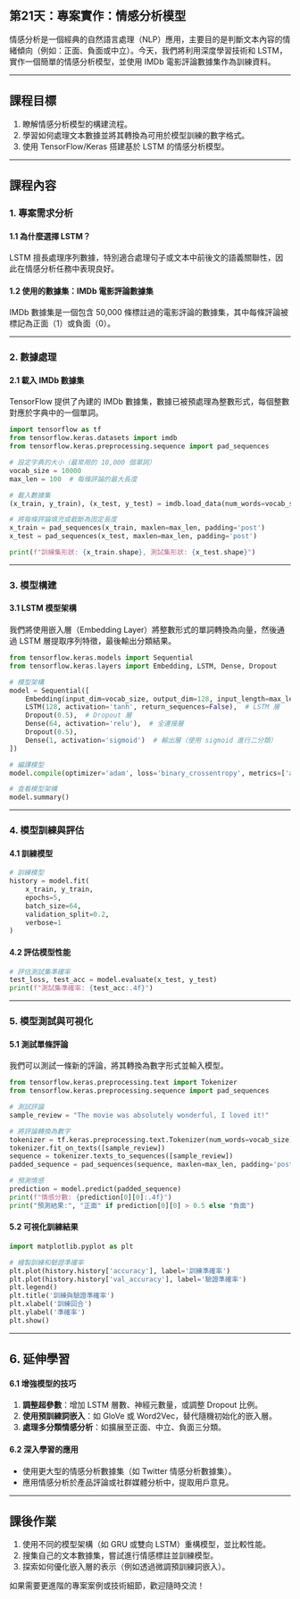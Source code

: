 ## 第21天：專案實作：情感分析模型  

情感分析是一個經典的自然語言處理（NLP）應用，主要目的是判斷文本內容的情緒傾向（例如：正面、負面或中立）。今天，我們將利用深度學習技術和 LSTM，實作一個簡單的情感分析模型，並使用 IMDb 電影評論數據集作為訓練資料。  

---

## **課程目標**  
1. 瞭解情感分析模型的構建流程。  
2. 學習如何處理文本數據並將其轉換為可用於模型訓練的數字格式。  
3. 使用 TensorFlow/Keras 搭建基於 LSTM 的情感分析模型。  

---

## **課程內容**

### **1. 專案需求分析**  

#### **1.1 為什麼選擇 LSTM？**  
LSTM 擅長處理序列數據，特別適合處理句子或文本中前後文的語義關聯性，因此在情感分析任務中表現良好。

#### **1.2 使用的數據集：IMDb 電影評論數據集**  
IMDb 數據集是一個包含 50,000 條標註過的電影評論的數據集，其中每條評論被標記為正面（1）或負面（0）。

---

### **2. 數據處理**

#### **2.1 載入 IMDb 數據集**  
TensorFlow 提供了內建的 IMDb 數據集，數據已被預處理為整數形式，每個整數對應於字典中的一個單詞。

```python
import tensorflow as tf
from tensorflow.keras.datasets import imdb
from tensorflow.keras.preprocessing.sequence import pad_sequences

# 設定字典的大小（最常用的 10,000 個單詞）
vocab_size = 10000
max_len = 100  # 每條評論的最大長度

# 載入數據集
(x_train, y_train), (x_test, y_test) = imdb.load_data(num_words=vocab_size)

# 將每條評論填充或截斷為固定長度
x_train = pad_sequences(x_train, maxlen=max_len, padding='post')
x_test = pad_sequences(x_test, maxlen=max_len, padding='post')

print(f"訓練集形狀: {x_train.shape}, 測試集形狀: {x_test.shape}")
```

---

### **3. 模型構建**

#### **3.1 LSTM 模型架構**
我們將使用嵌入層（Embedding Layer）將整數形式的單詞轉換為向量，然後通過 LSTM 層提取序列特徵，最後輸出分類結果。

```python
from tensorflow.keras.models import Sequential
from tensorflow.keras.layers import Embedding, LSTM, Dense, Dropout

# 模型架構
model = Sequential([
    Embedding(input_dim=vocab_size, output_dim=128, input_length=max_len),  # 嵌入層
    LSTM(128, activation='tanh', return_sequences=False),  # LSTM 層
    Dropout(0.5),  # Dropout 層
    Dense(64, activation='relu'),  # 全連接層
    Dropout(0.5),
    Dense(1, activation='sigmoid')  # 輸出層（使用 sigmoid 進行二分類）
])

# 編譯模型
model.compile(optimizer='adam', loss='binary_crossentropy', metrics=['accuracy'])

# 查看模型架構
model.summary()
```

---

### **4. 模型訓練與評估**

#### **4.1 訓練模型**

```python
# 訓練模型
history = model.fit(
    x_train, y_train,
    epochs=5,
    batch_size=64,
    validation_split=0.2,
    verbose=1
)
```

#### **4.2 評估模型性能**

```python
# 評估測試集準確率
test_loss, test_acc = model.evaluate(x_test, y_test)
print(f"測試集準確率: {test_acc:.4f}")
```

---

### **5. 模型測試與可視化**

#### **5.1 測試單條評論**

我們可以測試一條新的評論，將其轉換為數字形式並輸入模型。

```python
from tensorflow.keras.preprocessing.text import Tokenizer
from tensorflow.keras.preprocessing.sequence import pad_sequences

# 測試評論
sample_review = "The movie was absolutely wonderful, I loved it!"

# 將評論轉換為數字
tokenizer = tf.keras.preprocessing.text.Tokenizer(num_words=vocab_size)
tokenizer.fit_on_texts([sample_review])
sequence = tokenizer.texts_to_sequences([sample_review])
padded_sequence = pad_sequences(sequence, maxlen=max_len, padding='post')

# 預測情感
prediction = model.predict(padded_sequence)
print(f"情感分數: {prediction[0][0]:.4f}")
print("預測結果:", "正面" if prediction[0][0] > 0.5 else "負面")
```

#### **5.2 可視化訓練結果**

```python
import matplotlib.pyplot as plt

# 繪製訓練和驗證準確率
plt.plot(history.history['accuracy'], label='訓練準確率')
plt.plot(history.history['val_accuracy'], label='驗證準確率')
plt.legend()
plt.title('訓練與驗證準確率')
plt.xlabel('訓練回合')
plt.ylabel('準確率')
plt.show()
```

---

## **6. 延伸學習**

#### **6.1 增強模型的技巧**
1. **調整超參數**：增加 LSTM 層數、神經元數量，或調整 Dropout 比例。  
2. **使用預訓練詞嵌入**：如 GloVe 或 Word2Vec，替代隨機初始化的嵌入層。  
3. **處理多分類情感分析**：如擴展至正面、中立、負面三分類。  

#### **6.2 深入學習的應用**
- 使用更大型的情感分析數據集（如 Twitter 情感分析數據集）。  
- 應用情感分析於產品評論或社群媒體分析中，提取用戶意見。  

---

## **課後作業**
1. 使用不同的模型架構（如 GRU 或雙向 LSTM）重構模型，並比較性能。  
2. 搜集自己的文本數據集，嘗試進行情感標註並訓練模型。  
3. 探索如何優化嵌入層的表示（例如透過微調預訓練詞嵌入）。  

如果需要更進階的專案案例或技術細節，歡迎隨時交流！
